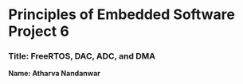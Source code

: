# Principles of Embedded Software Project 6
### Title: FreeRTOS, DAC, ADC, and DMA

**Name: Atharva Nandanwar**



